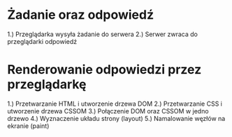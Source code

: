 # Żadanie oraz odpowiedź

1.) Przeglądarka wysyła żadanie do serwera
2.) Serwer zwraca do przeglądarki odpowiedź

# Renderowanie odpowiedzi przez przeglądarkę
1.) Przetwarzanie HTML i utworzenie drzewa DOM
2.) Przetwarzanie CSS i utworzenie drzewa CSSOM
3.) Połączenie DOM oraz CSSOM w jedno drzewo
4.) Wyznaczenie układu strony (layout)
5.) Namalowanie węzłów na ekranie (paint)